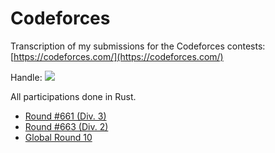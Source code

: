 # Codeforces

Transcription of my submissions for the Codeforces contests: [https://codeforces.com/](https://codeforces.com/)

Handle: [![](https://img.shields.io/badge/Pupil-Zwgtwz-green)](https://codeforces.com/profile/Zwgtwz)

All participations done in Rust.
* [Round #661 (Div. 3)](https://codeforces.com/contest/1399)
* [Round #663 (Div. 2)](https://codeforces.com/contest/1391)
* [Global Round 10](https://codeforces.com/contest/1392)
